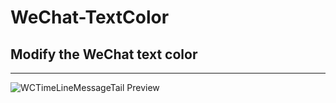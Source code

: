 # WeChat-TextColor
## Modify the WeChat text color
***
![WCTimeLineMessageTail Preview](https://github.com/Mieing/WeChat-TextColor/blob/master/effect.jpg)
